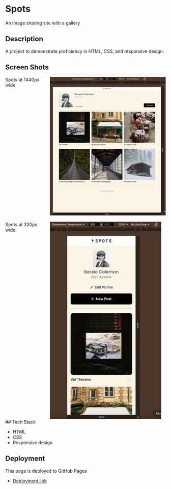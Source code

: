 # Spots

An image sharing site with a gallery

## Description

A project to demonstrate proficiency in HTML, CSS, and responsive design.

## Screen Shots

<div style="display: grid; grid-template-columns: .33fr 1fr;grid-template-rows: 0.5fr 0.5fr;gap: 20px;">
Spots at 1440px wide: 
<img src="./images/demo/spots-1440.png" alt="Spots at 1440px wide" width="500px" />
Spots at 320px wide:
<img src="./images/demo/spots-320.png" alt="Spots at 1440px wide" width="350px" />

</div>
## Tech Stack

- HTML
- CSS
- Responsive design

## Deployment

This page is deployed to GitHub Pages

- [Deployment link][def]

[def]: https://malber71.github.io/se_project_spots/
